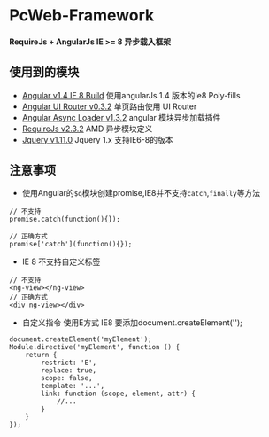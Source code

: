 # PcWeb-Framework
#### RequireJs + AngularJs  IE >= 8 异步载入框架

## 使用到的模块

* [Angular v1.4 IE 8 Build](https://github.com/fergaldoyle/angular.js-ie8-builds) 使用angularJs 1.4 版本的Ie8 Poly-fills
* [Angular UI Router v0.3.2](https://github.com/angular-ui/ui-router) 单页路由使用 UI Router
* [Angular Async Loader v1.3.2](https://github.com/subchen/angular-async-loader) angular 模块异步加载插件
* [RequireJs v2.3.2](http://requirejs.org) AMD 异步模块定义
* [Jquery v1.11.0](https://github.com/jquery/jquery-dist) Jquery 1.x 支持IE6-8的版本

## 注意事项

- 使用Angular的`$q`模块创建promise,IE8并不支持`catch`,`finally`等方法

````
// 不支持
promise.catch(function(){});

// 正确方式
promise['catch'](function(){});
````
- IE 8 不支持自定义标签
````
// 不支持
<ng-view></ng-view>
// 正确方式
<div ng-view></div>
````
- 自定义指令 使用E方式 IE8 要添加document.createElement('');
````
document.createElement('myElement');
Module.directive('myElement', function () {
    return {
        restrict: 'E',
        replace: true,
        scope: false,
        template: '...',
        link: function (scope, element, attr) {
            //...
        }
    }
});
````